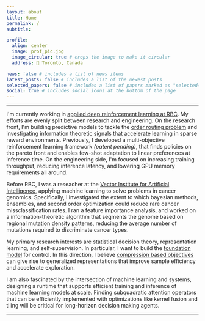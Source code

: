 ```yaml
---
layout: about
title: Home
permalink: /
subtitle:

profile:
  align: center
  image: prof_pic.jpg
  image_circular: true # crops the image to make it circular
  address: 📍 Toronto, Canada

news: false # includes a list of news items
latest_posts: false # includes a list of the newest posts
selected_papers: false # includes a list of papers marked as "selected={true}"
social: true # includes social icons at the bottom of the page
---
```


<hr>

I'm currently working in [applied deep reinforcement learning at RBC](https://www.rbccm.com/en/expertise/electronic-trading/ai-trading.page). My efforts are evenly split between research and engineering. 
On the research front, I'm building predictive models to tackle the [order routing problem](https://en.wikipedia.org/wiki/Smart_order_routing) and
investigating information theoretic signals that accelerate learning in sparse reward environments. 
Previously, I developed a multi-objective reinforcement learning framework *(patent pending)*, that finds policies on the pareto front and enables few-shot adaptation to linear preferences at inference time.
On the engineering side, I'm focused on increasing training throughput, reducing inference latency, and lowering GPU memory requirements all around.

Before RBC, I was a reseacher at the [Vector Institute for Artificial Intelligence](https://vectorinstitute.ai/), applying machine learning to solve problems in cancer genomics.
Specifically, I investigated the extent to which bayesian methods, ensembles, and second order optimization could reduce rare cancer missclassification rates.
I ran a feature importance analysis, and worked on a information-theoretic algorithm that segments the genome based on regional mutation density patterns, reducing the average number of mutations required to discriminate cancer types.

My primary research interests are statistical decision theory, representation learning, and self-supervision. 
In particular, I want to build the [foundation model](https://en.wikipedia.org/wiki/Foundation_models) for control. 
In this direction, I believe [compression based objectives](https://arxiv.org/pdf/0812.4360.pdf) can give rise to generalized representations that improve sample efficiency and accelerate exploration.

I am also fascinated by the intersection of machine learning and systems, designing a runtime that supports efficient training and inference of machine learning models at scale.
Finding subquadratic attention operators that can be efficiently implemented with optimizations like kernel fusion and tiling will be critical for long-horizon decision making agents.

<hr>
